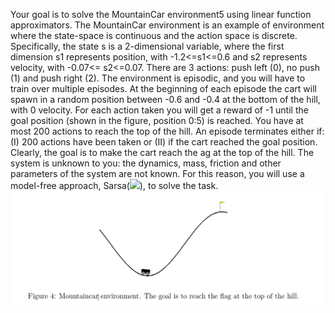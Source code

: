 Your goal is to solve the MountainCar environment5 using linear function approximators. The
MountainCar environment is an example of environment where the state-space is continuous and
the action space is discrete. Specifically, the state s is a 2-dimensional variable, where the first
dimension s1 represents position, with -1.2<=s1<=0.6 and s2 represents velocity, with -0.07<=
s2<=0.07.
There are 3 actions: push left (0), no push (1) and push right (2). The environment is episodic, and
you will have to train over multiple episodes. At the beginning of each episode the cart will spawn
in a random position between -0.6 and -0.4 at the bottom of the hill, with 0 velocity.
For each action taken you will get a reward of -1 until the goal position (shown in the figure,
position 0:5) is reached. You have at most 200 actions to reach the top of the hill. An episode
terminates either if: (I) 200 actions have been taken or (II) if the cart reached the goal position.
Clearly, the goal is to make the cart reach the 
ag at the top of the hill.
The system is unknown to you: the dynamics, mass, friction and other parameters of the system are
not known. For this reason, you will use a model-free approach, Sarsa(<img src="https://render.githubusercontent.com/render/math?math=\lambda">), to solve the task.
![stack Overflow](refs/figure4.PNG)